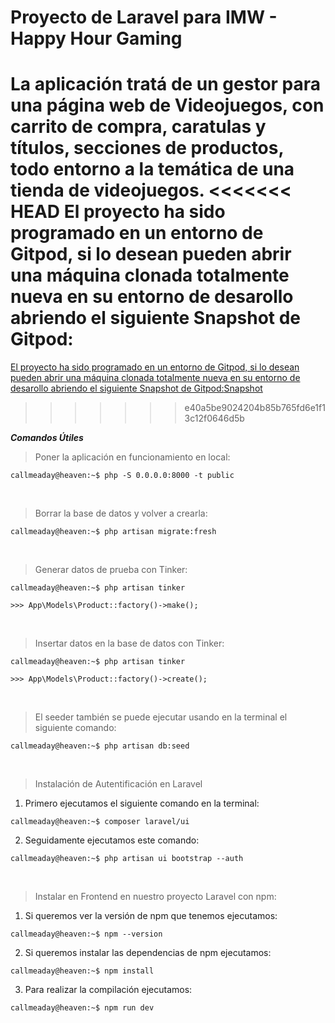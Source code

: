

<h1>Proyecto de Laravel para IMW - Happy Hour Gaming</h1>

La aplicación tratá de un gestor para una página web de Videojuegos, con carrito de compra, caratulas y títulos, secciones de productos, todo entorno a la temática de una tienda de videojuegos.
<<<<<<< HEAD
El proyecto ha sido programado en un entorno de Gitpod, si lo desean pueden abrir una máquina clonada totalmente nueva en su entorno de desarollo abriendo el siguiente Snapshot de Gitpod:
<a href="https://gitpod">
=======
El proyecto ha sido programado en un entorno de Gitpod, si lo desean pueden abrir una máquina clonada totalmente nueva en su entorno de desarollo abriendo el siguiente Snapshot de Gitpod:[Snapshot](https://gitpod.io#snapshot/57e7733c-66d1-4ec1-9d87-d9b16977d9c2)
>>>>>>> e40a5be9024204b85b765fd6e1f13c12f0646d5b

_**Comandos Útiles**_

>Poner la aplicación en funcionamiento en local:
```console
callmeaday@heaven:~$ php -S 0.0.0.0:8000 -t public
```
<br>

>Borrar la base de datos y volver a crearla:
```console
callmeaday@heaven:~$ php artisan migrate:fresh
```
<br>

>Generar datos de prueba con Tinker:
```console
callmeaday@heaven:~$ php artisan tinker
```
```console
>>> App\Models\Product::factory()->make();
```
<br>

>Insertar datos en la base de datos con Tinker:
```console
callmeaday@heaven:~$ php artisan tinker
```
```console
>>> App\Models\Product::factory()->create();
```
<br>

>El seeder también se puede ejecutar usando en la terminal el siguiente comando:
```console
callmeaday@heaven:~$ php artisan db:seed
```

<br>

>Instalación de Autentificación en Laravel
1. Primero ejecutamos el siguiente comando en la terminal:
```console
callmeaday@heaven:~$ composer laravel/ui
```
2. Seguidamente ejecutamos este comando:
```console
callmeaday@heaven:~$ php artisan ui bootstrap --auth
```

<br>

>Instalar en Frontend en nuestro proyecto Laravel con npm:
1. Si queremos ver la versión de npm que tenemos ejecutamos:
```console
callmeaday@heaven:~$ npm --version
```
2. Si queremos instalar las dependencias de npm ejecutamos:
```console
callmeaday@heaven:~$ npm install
```
3. Para realizar la compilación ejecutamos:
```console
callmeaday@heaven:~$ npm run dev
```


